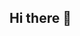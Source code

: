 ## Hi there 👋

<!--
[![MasterHead](https://www.google.com/imgres?q=BANNER%20FOR%20JAVA%20DEVELOPER%20FOR%20GIT&imgurl=https%3A%2F%2Fwaysandmeanstechnology.com%2FContent%2Fassets%2Fimages%2Finner-banner%2Fhire-java-banner-graphic.png&imgrefurl=https%3A%2F%2Fwaysandmeanstechnology.com%2FHire-Dedicated-Team%2FHire-Java-Developers&docid=tWOxSCKM15bwMM&tbnid=nIxpIc46bV5XyM&vet=12ahUKEwiW66HZzJiJAxUkmK8BHW9wBLIQM3oECHsQAA..i&w=1029&h=700&hcb=2&ved=2ahUKEwiW66HZzJiJAxUkmK8BHW9wBLIQM3oECHsQAA);

<h1 align="center">Hi 👋, I'm Himanshu Pawar</h1>
<h3 align="center">A passionate Full Stack Java Developer from India</h3>
<img align="right" alt="Coding" width="400" src="https://www.google.com/url?sa=i&url=https%3A%2F%2Ftowardsdatascience.com%2Fcoding-was-hard-until-i-learned-these-2-things-1219840d0a0a&psig=AOvVaw2gynm46-yo1uKHTS_gHnRN&ust=1729363545380000&source=images&cd=vfe&opi=89978449&ved=0CBQQjRxqFwoTCLDngfPLmIkDFQAAAAAdAAAAABAE">

<p align="left"> <img src="https://komarev.com/ghpvc/?username=pawarhimanshu22&label=Profile%20views&color=0e75b6&style=flat" alt="pawarhimanshu22" /> </p>

<p align="left"> <a href="https://twitter.com/_pawar_himanshu" target="blank"><img src="https://img.shields.io/twitter/follow/_pawar_himanshu?logo=twitter&style=for-the-badge" alt="_pawar_himanshu" /></a> </p>

- 🌱 I’m currently learning **Sring Boot**

- 📫 How to reach me **himanshupawarofficial2203@gmail.com**

<h3 align="left">Connect with me:</h3>
<p align="left">
<a href="https://twitter.com/_pawar_himanshu" target="blank"><img align="center" src="https://raw.githubusercontent.com/rahuldkjain/github-profile-readme-generator/master/src/images/icons/Social/twitter.svg" alt="_pawar_himanshu" height="30" width="40" /></a>
<a href="https://linkedin.com/in/https://www.linkedin.com/in/himanshu-pawar-476230218/" target="blank"><img align="center" src="https://raw.githubusercontent.com/rahuldkjain/github-profile-readme-generator/master/src/images/icons/Social/linked-in-alt.svg" alt="https://www.linkedin.com/in/himanshu-pawar-476230218/" height="30" width="40" /></a>
</p>

<h3 align="left">Languages and Tools:</h3>
<p align="left"> <a href="https://www.w3schools.com/cpp/" target="_blank" rel="noreferrer"> <img src="https://raw.githubusercontent.com/devicons/devicon/master/icons/cplusplus/cplusplus-original.svg" alt="cplusplus" width="40" height="40"/> </a> <a href="https://www.w3schools.com/css/" target="_blank" rel="noreferrer"> <img src="https://raw.githubusercontent.com/devicons/devicon/master/icons/css3/css3-original-wordmark.svg" alt="css3" width="40" height="40"/> </a> <a href="https://git-scm.com/" target="_blank" rel="noreferrer"> <img src="https://www.vectorlogo.zone/logos/git-scm/git-scm-icon.svg" alt="git" width="40" height="40"/> </a> <a href="https://www.w3.org/html/" target="_blank" rel="noreferrer"> <img src="https://raw.githubusercontent.com/devicons/devicon/master/icons/html5/html5-original-wordmark.svg" alt="html5" width="40" height="40"/> </a> <a href="https://www.java.com" target="_blank" rel="noreferrer"> <img src="https://raw.githubusercontent.com/devicons/devicon/master/icons/java/java-original.svg" alt="java" width="40" height="40"/> </a> <a href="https://developer.mozilla.org/en-US/docs/Web/JavaScript" target="_blank" rel="noreferrer"> <img src="https://raw.githubusercontent.com/devicons/devicon/master/icons/javascript/javascript-original.svg" alt="javascript" width="40" height="40"/> </a> <a href="https://www.mysql.com/" target="_blank" rel="noreferrer"> <img src="https://raw.githubusercontent.com/devicons/devicon/master/icons/mysql/mysql-original-wordmark.svg" alt="mysql" width="40" height="40"/> </a> <a href="https://spring.io/" target="_blank" rel="noreferrer"> <img src="https://www.vectorlogo.zone/logos/springio/springio-icon.svg" alt="spring" width="40" height="40"/> </a> <a href="https://tailwindcss.com/" target="_blank" rel="noreferrer"> <img src="https://www.vectorlogo.zone/logos/tailwindcss/tailwindcss-icon.svg" alt="tailwind" width="40" height="40"/> </a> </p>

<p><img align="left" src="https://github-readme-stats.vercel.app/api/top-langs?username=pawarhimanshu22&show_icons=true&locale=en&layout=compact" alt="pawarhimanshu22" /></p>

<p>&nbsp;<img align="center" src="https://github-readme-stats.vercel.app/api?username=pawarhimanshu22&show_icons=true&locale=en" alt="pawarhimanshu22" /></p>

<p><img align="center" src="https://github-readme-streak-stats.herokuapp.com/?user=pawarhimanshu22&" alt="pawarhimanshu22" /></p>

**Pawarhimanshu22/Pawarhimanshu22** is a ✨ _special_ ✨ repository because its `README.md` (this file) appears on your GitHub profile.

Here are some ideas to get you started:

- 🔭 I’m currently working on ...
- 🌱 I’m currently learning ...
- 👯 I’m looking to collaborate on ...
- 🤔 I’m looking for help with ...
- 💬 Ask me about ...
- 📫 How to reach me: ...
- 😄 Pronouns: ...
- ⚡ Fun fact: ...
-->
